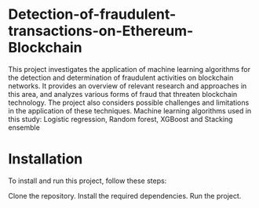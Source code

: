 # Detection-of-fraudulent-transactions-on-Ethereum-Blockchain

This project investigates the application of machine learning algorithms for the detection and determination of fraudulent activities on blockchain networks. It provides an overview of relevant research and approaches in this area, and analyzes various forms of fraud that threaten blockchain technology. The project also considers possible challenges and limitations in the application of these techniques. Machine learning algorithms used in this study: Logistic regression, Random forest, XGBoost and Stacking ensemble

# Installation
To install and run this project, follow these steps:

Clone the repository.
Install the required dependencies.
Run the project.

